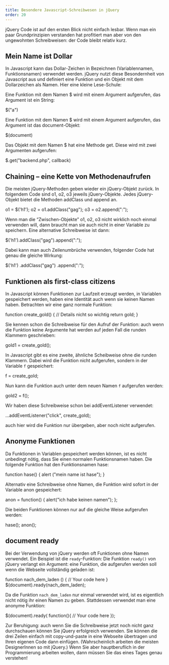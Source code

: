 ```yaml
---
title: Besondere Javascript-Schreibwesen in jQuery
order: 20
---
```

jQuery Code ist auf den ersten Blick nicht einfach lesbar. Wenn man ein paar Grundprinzipien verstanden hat profitiert man aber von den ungewohnten Schreibweisen: der Code bleibt relativ kurz.

Mein Name ist Dollar
---------------------
In Javascript kann das Dollar-Zeichen in Bezeichnen (Variablennamen, Funktionsnamen) verwendet werden. jQuery nutzt diese Besondernheit von Javascript aus und definiert eine Funktion und ein Objekt mit dem Dollarzeichen als Namen. Hier eine kleine Lese-Schule:

Eine Funktion mit dem Namen $ wird mit einem Argument aufgerufen, das Argument ist ein String:

<javascript>
  $("a")
</javascript>

Eine Funktion mit dem Namen $ wird mit einem Argument aufgerufen, das Argument ist das document-Objekt:

<javascript>
  $(document)
</javascript>

Das Objekt mit dem Namen $ hat eine Methode get. Diese wird mit zwei Argumenten aufgerufen:

<javascript>
  $.get("backend.php", callback)
</javascript>

Chaining – eine Kette von Methodenaufrufen
---------------------------------------------
Die meisten jQuery-Methoden geben wieder ein jQuery-Objekt zurück. In folgendem Code sind o1, o2, o3 jeweils jQuery-Objekte.  Jedes jQuery-Objekt bietet die Methoden addClass und append an.

<javascript>
  o1 = $('h1');
  o2 = o1.addClass("gag");
  o3 = o2.append(":");
</javascript>

Wenn man die “Zwischen-Objekte” o1, o2, o3 nicht wirklich noch einmal verwenden will, dann braucht man sie auch nicht in einer Variable zu speichern. Eine alternative Schreibweise ist dann:

<javascript>
  $('h1').addClass("gag").append(":");
</javascript>

Dabei kann man auch Zeilenumbrüche verwenden, folgender Code hat genau die gleiche Wirkung:

<javascript>
  $('h1')
    .addClass("gag")
    .append(":");
</javascript>

Funktionen als first-class citizens
--------------------------------------
In Javascript können Funktionen zur Laufzeit erzeugt werden, in Variablen gespeichert werden, haben eine Identität auch wenn sie keinen Namen haben. Betrachten wir eine ganz normale Funktion:

<javascript>
  function create_gold() { 
       // Details nicht so wichtig
       return gold;
  }
</javascript>

Sie kennen schon die Schreibweise für den Aufruf der Funktion: auch wenn die Funktion keine Argumente hat werden auf jeden Fall die runden Klammern geschrieben:

<javascript>
  gold1 = create_gold();
</javascript>

In Javascript gibt es eine zweite, ähnliche Scheibweise ohne die runden Klammern. Dabei wird die Funktion nicht aufgerufen, sondern in der Variable `f` gespeichert:

<javascript>
  f = create_gold;
</javascript>

Nun kann die Funktion auch unter dem neuen Namen `f` aufgerufen werden:

<javascript>
  gold2 = f();
</javascript>

Wir haben diese Schreibweise schon bei addEventListener verwendet:

<javascript>
...addEventListener("click", create_gold);
</javascript>

auch hier wird die Funktion nur übergeben, aber noch nicht aufgerufen.

Anonyme Funktionen
-------------------
Da Funktionen in Variablen gespeichert werden können, ist es nicht unbedingt nötig, dass Sie einen normalen Funktionsnamen haben. Die folgende Funktion hat den Funktionsnamen hase:

<javascript>
  function hase() { 
    alert ("mein name ist hase"); 
  } 
</javascript>

Alternativ eine Schreibweise ohne Namen, die Funktion wird sofort in der Variable anon gespeichert:

<javascript>
  anon = function() {
       alert("ich habe keinen namen");
  };
</javascript>

Die beiden Funktionen können nur auf die gleiche Weise aufgerufen werden:

<javascript>
  hase();
  anon();
</javascript>

document ready
---------------

Bei der Verwendung von jQuery werden oft Funktionen ohne Namen verwendet. Ein Beispiel ist die `ready`-Funktion: Die Funktion `ready()` von jQuery verlangt ein Argument: eine Funktion, die aufgerufen werden soll wenn die Webseite vollständig geladen ist:

<javascript>
  function nach_dem_laden () { 
        // Your code here 
  } 
  $(document).ready(nach_dem_laden); 
</javascript>

Da die Funktion `nach_dem_laden` nur einmal verwendet wird, ist es eigentlich nicht nötig ihr einen Namen zu geben. Stattdessen verwendet man eine anonyme Funktion:

<javascript>
  $(document).ready( function(){ 
        // Your code here 
  }); 
</javascript>

Zur Beruhigung: auch wenn Sie die Schreibweise jetzt noch nicht ganz durchschauen können Sie jQuery erfolgreich verwenden. Sie können die drei Zeilen einfach mit copy-und-paste in eine Webseite übertragen und Ihren eigenen Code dann einfügen. (Wahrscheinlich arbeiten die meisten DesignerInnen so mit jQuery.) Wenn Sie aber hauptberuflich in der Programmierung arbeiten wollen, dann müssen Sie das eines Tages genau verstehen!

